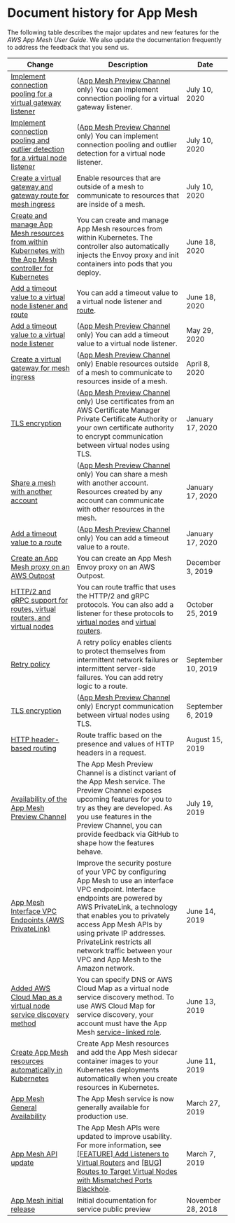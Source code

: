 # Document history for App Mesh<a name="doc-history"></a>

The following table describes the major updates and new features for the *AWS App Mesh User Guide*\. We also update the documentation frequently to address the feedback that you send us\. 

| Change | Description | Date | 
| --- |--- |--- |
| [Implement connection pooling for a virtual gateway listener](https://docs.aws.amazon.com/app-mesh/latest/userguide/virtual_gateways.html) | \([App Mesh Preview Channel](https://docs.aws.amazon.com/app-mesh/latest/userguide/preview.html) only\) You can implement connection pooling for a virtual gateway listener\. | July 10, 2020 | 
| [Implement connection pooling and outlier detection for a virtual node listener](https://docs.aws.amazon.com/app-mesh/latest/userguide/virtual_nodes.html) | \([App Mesh Preview Channel](https://docs.aws.amazon.com/app-mesh/latest/userguide/preview.html) only\) You can implement connection pooling and outlier detection for a virtual node listener\. | July 10, 2020 | 
| [Create a virtual gateway and gateway route for mesh ingress](https://docs.aws.amazon.com/app-mesh/latest/userguide/virtual_gateways.html) | Enable resources that are outside of a mesh to communicate to resources that are inside of a mesh\. | July 10, 2020 | 
| [Create and manage App Mesh resources from within Kubernetes with the App Mesh controller for Kubernetes](https://docs.aws.amazon.com/app-mesh/latest/userguide/mesh-k8s-integration.html) | You can create and manage App Mesh resources from within Kubernetes\. The controller also automatically injects the Envoy proxy and init containers into pods that you deploy\. | June 18, 2020 | 
| [Add a timeout value to a virtual node listener and route](https://docs.aws.amazon.com/app-mesh/latest/userguide/virtual_nodes.html) | You can add a timeout value to a virtual node listener and [route](https://docs.aws.amazon.com/app-mesh/latest/userguide/routes.html)\. | June 18, 2020 | 
| [Add a timeout value to a virtual node listener](https://docs.aws.amazon.com/app-mesh/latest/userguide/virtual_nodes.html#virtual-node-listener-timeout) | \([App Mesh Preview Channel](https://docs.aws.amazon.com/app-mesh/latest/userguide/preview.html) only\) You can add a timeout value to a virtual node listener\. | May 29, 2020 | 
| [Create a virtual gateway for mesh ingress](https://docs.aws.amazon.com/app-mesh/latest/userguide/virtual_gateways.html) | \([App Mesh Preview Channel](https://docs.aws.amazon.com/app-mesh/latest/userguide/preview.html) only\) Enable resources outside of a mesh to communicate to resources inside of a mesh\. | April 8, 2020 | 
| [TLS encryption](https://docs.aws.amazon.com/app-mesh/latest/userguide/tls.html) | \([App Mesh Preview Channel](https://docs.aws.amazon.com/app-mesh/latest/userguide/preview.html) only\) Use certificates from an AWS Certificate Manager Private Certificate Authority or your own certificate authority to encrypt communication between virtual nodes using TLS\. | January 17, 2020 | 
| [Share a mesh with another account](https://docs.aws.amazon.com/app-mesh/latest/userguide/sharing.html) | \([App Mesh Preview Channel](https://docs.aws.amazon.com/app-mesh/latest/userguide/preview.html) only\) You can share a mesh with another account\. Resources created by any account can communicate with other resources in the mesh\. | January 17, 2020 | 
| [Add a timeout value to a route](https://docs.aws.amazon.com/app-mesh/latest/userguide/routes.html) | \([App Mesh Preview Channel](https://docs.aws.amazon.com/app-mesh/latest/userguide/preview.html) only\) You can add a timeout value to a route\. | January 17, 2020 | 
| [Create an App Mesh proxy on an AWS Outpost](https://docs.aws.amazon.com/app-mesh/latest/userguide/app-mesh-on-outposts.html) | You can create an App Mesh Envoy proxy on an AWS Outpost\. | December 3, 2019 | 
| [HTTP/2 and gRPC support for routes, virtual routers, and virtual nodes](https://docs.aws.amazon.com/app-mesh/latest/userguide/routes.html) | You can route traffic that uses the HTTP/2 and gRPC protocols\. You can also add a listener for these protocols to [virtual nodes](https://docs.aws.amazon.com/app-mesh/latest/userguide/virtual_nodes) and [virtual routers](https://docs.aws.amazon.com/app-mesh/latest/userguide/virtual_routers)\. | October 25, 2019 | 
| [Retry policy](https://docs.aws.amazon.com/app-mesh/latest/userguide/route-retry-policy.html) | A retry policy enables clients to protect themselves from intermittent network failures or intermittent server\-side failures\. You can add retry logic to a route\. | September 10, 2019 | 
| [TLS encryption](https://docs.aws.amazon.com/app-mesh/latest/userguide/virtual-node-tls.html) | \([App Mesh Preview Channel](https://docs.aws.amazon.com/app-mesh/latest/userguide/preview.html) only\) Encrypt communication between virtual nodes using TLS\. | September 6, 2019 | 
| [HTTP header\-based routing](https://docs.aws.amazon.com/app-mesh/latest/userguide/route-http-headers.html) | Route traffic based on the presence and values of HTTP headers in a request\. | August 15, 2019 | 
| [Availability of the App Mesh Preview Channel](https://docs.aws.amazon.com/app-mesh/latest/userguide/preview.html) | The App Mesh Preview Channel is a distinct variant of the App Mesh service\. The Preview Channel exposes upcoming features for you to try as they are developed\. As you use features in the Preview Channel, you can provide feedback via GitHub to shape how the features behave\. | July 19, 2019 | 
| [App Mesh Interface VPC Endpoints \(AWS PrivateLink\)](https://docs.aws.amazon.com/app-mesh/latest/userguide/vpc-endpoints.html) | Improve the security posture of your VPC by configuring App Mesh to use an interface VPC endpoint\. Interface endpoints are powered by AWS PrivateLink, a technology that enables you to privately access App Mesh APIs by using private IP addresses\. PrivateLink restricts all network traffic between your VPC and App Mesh to the Amazon network\. | June 14, 2019 | 
| [Added AWS Cloud Map as a virtual node service discovery method](https://docs.aws.amazon.com/app-mesh/latest/userguide/virtual_nodes.html) | You can specify DNS or AWS Cloud Map as a virtual node service discovery method\. To use AWS Cloud Map for service discovery, your account must have the App Mesh [service\-linked role](https://docs.aws.amazon.com/app-mesh/latest/userguide/using-service-linked-roles.html)\. | June 13, 2019 | 
| [Create App Mesh resources automatically in Kubernetes](https://docs.aws.amazon.com/app-mesh/latest/userguide/mesh-k8s-integration.html) | Create App Mesh resources and add the App Mesh sidecar container images to your Kubernetes deployments automatically when you create resources in Kubernetes\. | June 11, 2019 | 
| [App Mesh General Availability](#doc-history) | The App Mesh service is now generally available for production use\. | March 27, 2019 | 
| [App Mesh API update](#doc-history) | The App Mesh APIs were updated to improve usability\. For more information, see [\[FEATURE\] Add Listeners to Virtual Routers](https://github.com/awslabs/aws-app-mesh-examples/issues/94) and [\[BUG\] Routes to Target Virtual Nodes with Mismatched Ports Blackhole](https://github.com/awslabs/aws-app-mesh-examples/issues/93)\. | March 7, 2019 | 
| [App Mesh initial release](#doc-history) | Initial documentation for service public preview | November 28, 2018 | 